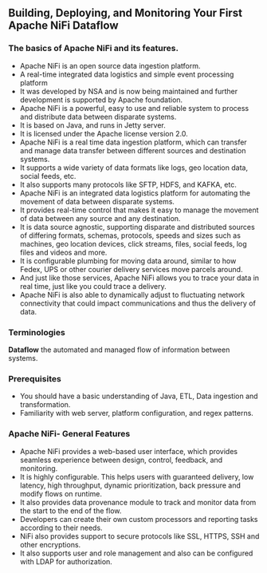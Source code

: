 ## Building, Deploying, and Monitoring Your First Apache NiFi Dataflow

### The basics of Apache NiFi and its features.

- Apache NiFi is an open source data ingestion platform. 
- A real-time integrated data logistics and simple event processing platform
- It was developed by NSA and is now being maintained and further development is supported by Apache foundation. 
- Apache NiFi is a powerful, easy to use and reliable system to process and distribute data between disparate systems.
- It is based on Java, and runs in Jetty server. 
- It is licensed under the Apache license version 2.0. 
- Apache NiFi is a real time data ingestion platform, which can transfer and manage data transfer between different sources and destination systems. 
- It supports a wide variety of data formats like logs, geo location data, social feeds, etc. 
- It also supports many protocols like SFTP, HDFS, and KAFKA, etc. 
- Apache NiFi is an integrated data logistics platform for automating the movement of data between disparate systems. 
- It provides real-time control that makes it easy to manage the movement of data between any source and any destination. 
- It is data source agnostic, supporting disparate and distributed sources of differing formats, schemas, protocols, speeds and sizes such as machines, geo location devices, click streams, files, social feeds, log files and videos and more. 
- It is configurable plumbing for moving data around, similar to how Fedex, UPS or other courier delivery services move parcels around. 
- And just like those services, Apache NiFi allows you to trace your data in real time, just like you could trace a delivery.
- Apache NiFi is also able to dynamically adjust to fluctuating network connectivity that could impact communications and thus the delivery of data.

### Terminologies
<b>Dataflow</b>  the automated and managed flow of information between systems.

### Prerequisites
- You should have a basic understanding of Java, ETL, Data ingestion and transformation. 
- Familiarity with web server, platform configuration, and regex patterns.

### Apache NiFi- General Features

- Apache NiFi provides a web-based user interface, which provides seamless experience between design, control, feedback, and monitoring.
- It is highly configurable. This helps users with guaranteed delivery, low latency, high throughput, dynamic prioritization, back pressure and modify flows on runtime.
- It also provides data provenance module to track and monitor data from the start to the end of the flow.
- Developers can create their own custom processors and reporting tasks according to their needs.
- NiFi also provides support to secure protocols like SSL, HTTPS, SSH and other encryptions.
- It also supports user and role management and also can be configured with LDAP for authorization.

